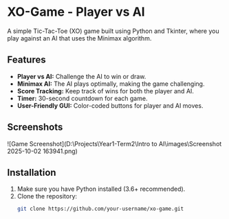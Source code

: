 # XO-Game - Player vs AI

A simple Tic-Tac-Toe (XO) game built using Python and Tkinter, where you play against an AI that uses the Minimax algorithm.

## Features

- **Player vs AI:** Challenge the AI to win or draw.
- **Minimax AI:** The AI plays optimally, making the game challenging.
- **Score Tracking:** Keep track of wins for both the player and AI.
- **Timer:** 30-second countdown for each game.
- **User-Friendly GUI:** Color-coded buttons for player and AI moves.

## Screenshots

![Game Screenshot](D:\Projects\Year1-Term2\Intro to AI\images\Screenshot 2025-10-02 163941.png)  <!-- Optional: Add a screenshot of your game -->

## Installation

1. Make sure you have Python installed (3.6+ recommended).
2. Clone the repository:
   ```bash
   git clone https://github.com/your-username/xo-game.git
